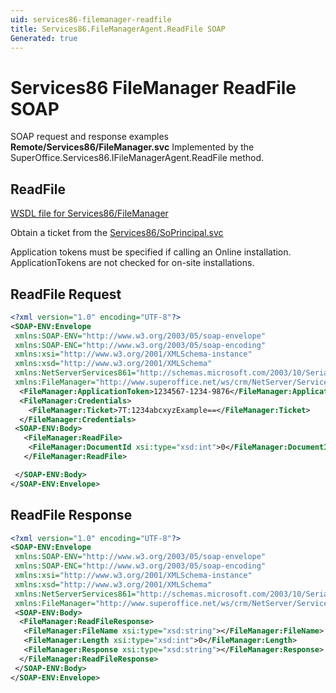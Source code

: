 ```yaml
---
uid: services86-filemanager-readfile
title: Services86.FileManagerAgent.ReadFile SOAP
Generated: true
---
```


# Services86 FileManager ReadFile SOAP

SOAP request and response examples **Remote/Services86/FileManager.svc**
Implemented by the <see cref="M:SuperOffice.Services86.IFileManagerAgent.ReadFile">SuperOffice.Services86.IFileManagerAgent.ReadFile</see> method.

## ReadFile





[WSDL file for Services86/FileManager](../Services86-FileManager.md)

Obtain a ticket from the [Services86/SoPrincipal.svc](../SoPrincipal/index.md)

Application tokens must be specified if calling an Online installation. ApplicationTokens are not checked for on-site installations.

## ReadFile Request

```xml
<?xml version="1.0" encoding="UTF-8"?>
<SOAP-ENV:Envelope
 xmlns:SOAP-ENV="http://www.w3.org/2003/05/soap-envelope"
 xmlns:SOAP-ENC="http://www.w3.org/2003/05/soap-encoding"
 xmlns:xsi="http://www.w3.org/2001/XMLSchema-instance"
 xmlns:xsd="http://www.w3.org/2001/XMLSchema"
 xmlns:NetServerServices861="http://schemas.microsoft.com/2003/10/Serialization/"
 xmlns:FileManager="http://www.superoffice.net/ws/crm/NetServer/Services86">
  <FileManager:ApplicationToken>1234567-1234-9876</FileManager:ApplicationToken>
  <FileManager:Credentials>
    <FileManager:Ticket>7T:1234abcxyzExample==</FileManager:Ticket>
  </FileManager:Credentials>
 <SOAP-ENV:Body>
   <FileManager:ReadFile>
    <FileManager:DocumentId xsi:type="xsd:int">0</FileManager:DocumentId>
   </FileManager:ReadFile>

 </SOAP-ENV:Body>
</SOAP-ENV:Envelope>

```


## ReadFile Response

```xml
<?xml version="1.0" encoding="UTF-8"?>
<SOAP-ENV:Envelope
 xmlns:SOAP-ENV="http://www.w3.org/2003/05/soap-envelope"
 xmlns:SOAP-ENC="http://www.w3.org/2003/05/soap-encoding"
 xmlns:xsi="http://www.w3.org/2001/XMLSchema-instance"
 xmlns:xsd="http://www.w3.org/2001/XMLSchema"
 xmlns:NetServerServices861="http://schemas.microsoft.com/2003/10/Serialization/"
 xmlns:FileManager="http://www.superoffice.net/ws/crm/NetServer/Services86">
 <SOAP-ENV:Body>
  <FileManager:ReadFileResponse>
   <FileManager:FileName xsi:type="xsd:string"></FileManager:FileName>
   <FileManager:Length xsi:type="xsd:int">0</FileManager:Length>
   <FileManager:Response xsi:type="xsd:string"></FileManager:Response>
  </FileManager:ReadFileResponse>
 </SOAP-ENV:Body>
</SOAP-ENV:Envelope>

```

